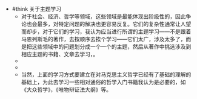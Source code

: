 - #think 关于主题学习
	- 对于社会、经济、哲学等领域，这些领域是最能体现出阶级性的，因此争论也会最多，对特定问题的解决也更容易反复。它们的复杂性通常让人望而却步，对于它们的学习，我认为应当进行所谓的主题学习——不是跟着马恩列斯毛的著作，去按顺序去挨个学习——它们太广，涉及太多了，而是把这些领域中的问题划分成一个一个的主题，然后从著作中挑选涉及到相应主题的书籍、文章去学习，。
	-
	-
	- 当然，上面的学习方式要建立在对马克思主义哲学已经有了基础的理解的基础上，为此去学习一些相对通俗的哲学入门书籍我认为是必要的，如《大众哲学》，《唯物辩证法大纲》等。